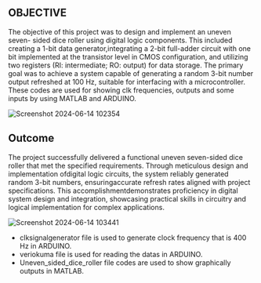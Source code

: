 ## OBJECTIVE 

The objective of this project was to design and implement an uneven seven- sided dice roller using digital logic components. This included creating a 1-bit data generator,integrating a 2-bit full-adder circuit with one bit implemented at the transistor level in CMOS configuration, and utilizing two registers (RI: intermediate; RO: output) for data storage. The primary goal was to achieve a system capable of generating a random 3-bit number output refreshed at 100 Hz, suitable for interfacing with a microcontroller. These codes are used for showing clk frequencies, outputs and some inputs by using MATLAB and ARDUINO.

![Screenshot 2024-06-14 102354](https://github.com/Ibrahimumutdoruk/Uneven_seven_sided_dice-roller/assets/91209884/3e29d763-0ab1-4336-8908-ed89c12dceb6)

## Outcome

The project successfully delivered a functional uneven seven-sided dice roller that met the specified requirements. Through meticulous design and implementation ofdigital logic circuits, the system reliably generated random 3-bit numbers, ensuringaccurate refresh rates aligned with project specifications. This accomplishmentdemonstrates proficiency in digital system design and integration, showcasing practical skills in circuitry and logical implementation for complex applications.

![Screenshot 2024-06-14 103441](https://github.com/Ibrahimumutdoruk/Uneven_seven_sided_dice-roller/assets/91209884/79039bb5-ddde-4b97-b4c9-fa4734da0b63)

 - clksignalgenerator file is used to generate clock frequency that is 400 Hz in ARDUINO.
 - veriokuma file is used for reading the datas in ARDUINO.
 - Uneven_sided_dice_roller file codes are used to show  graphically outputs in MATLAB.


